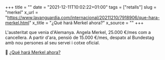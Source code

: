 +++
title = ""
date = "2021-12-11T10:02:22+01:00"
tags = ["retalls"]
slug = "merkel"
x_url = "https://www.lavanguardia.com/internacional/20211210/7918906/que-hara-merkel.html"
x_title = "¿Qué hará Merkel ahora?"
x_source = ""
+++

L'austeritat que venia d'Alemanya. Angela Merkel, 25.000 €/mes com a cancellera. A partir d'ara, pensió de 15.000 €/mes, despatx al Bundestag amb nou persones al seu servei i cotxe oficial.

📎 [¿Qué hará Merkel ahora?](https://www.lavanguardia.com/internacional/20211210/7918906/que-hara-merkel.html)
